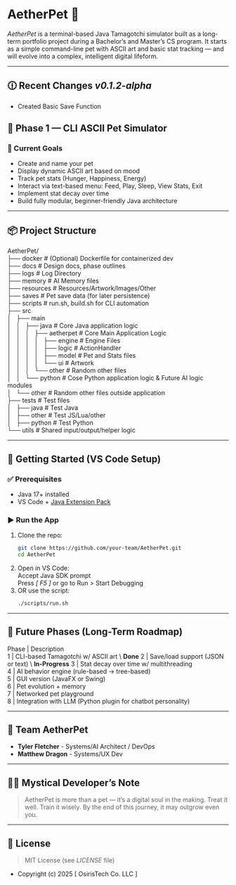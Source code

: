 # AetherPet 🐾

*AetherPet* is a terminal-based Java Tamagotchi simulator built as a long-term portfolio project during a Bachelor’s and Master’s CS program. It starts as a simple command-line pet with ASCII art and basic stat tracking — and will evolve into a complex, intelligent digital lifeform.

---

## 🕧 Recent Changes _v0.1.2-alpha_
- Created Basic Save Function

## 🌱 Phase 1 — CLI ASCII Pet Simulator

### 🎯 Current Goals
- Create and name your pet
- Display dynamic ASCII art based on mood
- Track pet stats (Hunger, Happiness, Energy)
- Interact via text-based menu: Feed, Play, Sleep, View Stats, Exit
- Implement stat decay over time
- Build fully modular, beginner-friendly Java architecture

---

## 📦 Project Structure
AetherPet/ \
├── docker # (Optional) Dockerfile for containerized dev \
├── docs # Design docs, phase outlines \
├── logs # Log Directory \
├── memory # AI Memory files \
├── resources # Resources/Artwork/Images/Other \
├── saves # Pet save data (for later persistence) \
├── scripts # run.sh, build.sh for CLI automation \
├── src \
│   ├── main \
│   │   ├── java # Core Java application logic \
│   │   │   ├── aetherpet # Core Main Application Logic \
│   │   │   │   ├── engine # Engine Files \
│   │   │   │   ├── logic # ActionHandler \
│   │   │   │   ├── model # Pet and Stats files \
│   │   │   │   └── ui # Artwork \
│   │   │   └── other # Random other files \
│   │   └── python # Cose Python application logic & Future AI logic modules \
│   └── other # Random other files outside application \
├── tests # Test files\
│   ├── java # Test Java \
│   ├── other # Test JS/Lua/other \
│   ├── python # Test Python \
└── utils # Shared input/output/helper logic

---

## 🚀 Getting Started (VS Code Setup)

### ✅ Prerequisites
- Java 17+ installed
- VS Code + [Java Extension Pack](https://marketplace.visualstudio.com/items?itemName=vscjava.vscode-java-pack)

### ▶️ Run the App
1. Clone the repo:
   ```bash
   git clone https://github.com/your-team/AetherPet.git
   cd AetherPet
2. Open in VS Code: \
    Accept Java SDK prompt\
    Press *[ F5 ]* or go to Run > Start Debugging
3. OR use the script:
    ```bash
    ./scripts/run.sh
---

## 🧠 Future Phases (Long-Term Roadmap)
Phase  |	Description \
1      |   CLI-based Tamagotchi w/ ASCII art \ **Done**
2      |   Save/load support (JSON or text) \ **In-Progress**
3      |   Stat decay over time w/ multithreading \
4      |   AI behavior engine (rule-based → tree-based) \
5      |   GUI version (JavaFX or Swing)  \
6      |   Pet evolution + memory \
7      |   Networked pet playground \
8      |   Integration with LLM (Python plugin for chatbot personality)

---

## 👥 Team AetherPet
- **Tyler Fletcher** - Systems/AI Architect / DevOps
- **Matthew Dragon** - Systems/UX Dev

---

## 🧙‍♂️ Mystical Developer’s Note
> AetherPet is more than a pet — it’s a digital soul in the making. Treat it well. Train it wisely. By the end of this journey, it may outgrow even you.

---

## 📄 License
> MIT License (see *LICENSE* file)
- Copyright (c) 2025 [ OsirisTech Co. LLC ]
